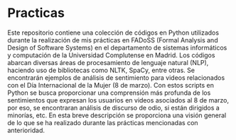 # Practicas
Este repositorio contiene una colección de códigos en Python utilizados durante la realización de mis prácticas en FADoSS (Formal Analysis and Design of Software Systems) en el departamento de sistemas informáticos y computación de la Universidad Complutense en Madrid. Los códigos abarcan diversas áreas de procesamiento de lenguaje natural (NLP), haciendo uso de bibliotecas como NLTK, SpaCy, entre otras. Se encontrarán ejemplos de análisis de sentimiento para videos relacionados con el Día Internacional de la Mujer (8 de marzo). Con estos scripts en Python se busca proporcionar una comprensión más profunda de los sentimientos que expresan los usuarios en videos asociados al 8 de marzo, por eso, se encontraran análisis de discurso de odio, si están dirigidos a minorías, etc.
En esta breve descripción se proporciona una visión general de lo que se ha realizado durante las prácticas mencionadas con anterioridad. 
